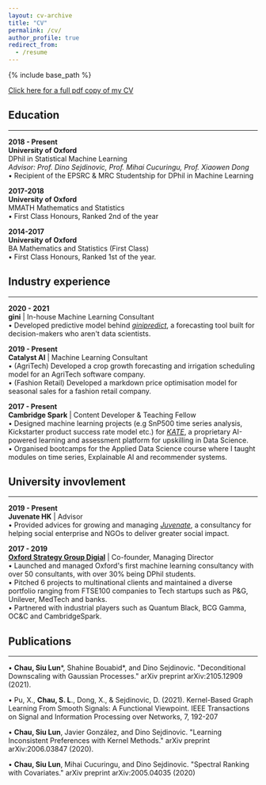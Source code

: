 ```yaml
---
layout: cv-archive
title: "CV"
permalink: /cv/
author_profile: true
redirect_from:
  - /resume
---
```


<style>
a.uline {text-decoration:underline;}
</style>

{% include base_path %}

<a href="../files/cv.pdf" class="uline">Click here for a full pdf copy of my CV</a>

## Education
---
**2018 - Present**<br>
**University of Oxford**<br>
DPhil in Statistical Machine Learning <br>
*Advisor: Prof. Dino Sejdinovic, Prof. Mihai Cucuringu, Prof. Xiaowen Dong* <br>
•	Recipient of the EPSRC & MRC Studentship for DPhil in Machine Learning <br>


**2017-2018**<br>
**University of Oxford**<br>
MMATH Mathematics and Statistics <br>
•	First Class Honours, Ranked 2nd of the year

**2014-2017**<br>
**University of Oxford**<br>
BA Mathematics and Statistics (First Class)<br>
•	First Class Honours, Ranked 1st of the year.

## Industry experience
---

**2020 - 2021** <br>
**gini** | In-house Machine Learning Consultant <br>
•	Developed predictive model behind [*ginipredict*](https://www.gini.co/), a forecasting tool built for decision-makers who aren't data scientists.

**2019 - Present** <br>
**Catalyst AI** | Machine Learning Consultant <br>
•	(AgriTech) Developed a crop growth forecasting and irrigation scheduling model for an AgriTech software company. <br>
•	(Fashion Retail) Developed a markdown price optimisation model for seasonal sales for a fashion retail company.<br>

**2017 - Present** <br>
**Cambridge Spark** | Content Developer & Teaching Fellow <br>
•	Designed machine learning projects (e.g SnP500 time series analysis, Kickstarter product success rate model etc.) for [*KATE*](https://cambridgespark.com/kate/), a proprietary AI-powered learning and assessment platform for upskilling in Data Science. <br>
•	Organised bootcamps for the Applied Data Science course where I taught modules on time series, Explainable AI and recommender systems. <br>

## University invovlement
---

**2019 - Present** <br>
**Juvenate HK** | Advisor <br>
•	Provided advices for growing and managing [*Juvenate*](https://www.linkedin.com/company/juvenate-hk/mycompany/), a consultancy for helping social enterprise and NGOs to deliver greater social impact. <br>

**2017 - 2019** <br>
**[Oxford Strategy Group Digial](https://www.osgdigitallabs.com/)** | Co-founder, Managing Director <br>
•	Launched and managed Oxford's first machine learning consultancy with over 50 consultants, with over 30% being DPhil students. <br>
•	Pitched 6 projects to multinational clients and maintained a diverse portfolio ranging from FTSE100 companies to Tech startups such as P&G, Unilever, MedTech and banks. <br>
•	Partnered with industrial players such as Quantum Black, BCG Gamma, OC&C and CambridgeSpark. <br>

## Publications
---

• **Chau, Siu Lun**\*, Shahine Bouabid\*, and Dino Sejdinovic. "Deconditional Downscaling with Gaussian Processes." arXiv preprint arXiv:2105.12909 (2021).

• Pu, X., **Chau, S. L**., Dong, X., & Sejdinovic, D. (2021). Kernel-Based Graph Learning From Smooth Signals: A Functional Viewpoint. IEEE Transactions on Signal and Information Processing over Networks, 7, 192-207

•	**Chau, Siu Lun**, Javier González, and Dino Sejdinovic. "Learning Inconsistent Preferences with Kernel Methods." arXiv preprint arXiv:2006.03847 (2020).

•	**Chau, Siu Lun**, Mihai Cucuringu, and Dino Sejdinovic. "Spectral Ranking with Covariates." arXiv preprint arXiv:2005.04035 (2020) <br>

